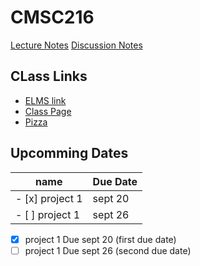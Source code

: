 # CMSC216

[Lecture Notes](/lecture)
[Discussion Notes](/discussion)

## CLass Links
- [ELMS link](https://umd.instructure.com/courses/1335801)
- [Class Page](https://www.cs.umd.edu/class/fall2022/cmsc216/)
- [Pizza](https://piazza.com/class/l6y9bpb3m0u2m5/post/228)

## Upcomming Dates
| name            | Due Date    |
|-----------------|-------------|
| - [x] project 1 | sept 20 |
| - [ ] project 1 | sept 26 |

- [x] project 1     Due sept 20 (first due date)
- [ ] project 1     Due sept 26 (second due date)
